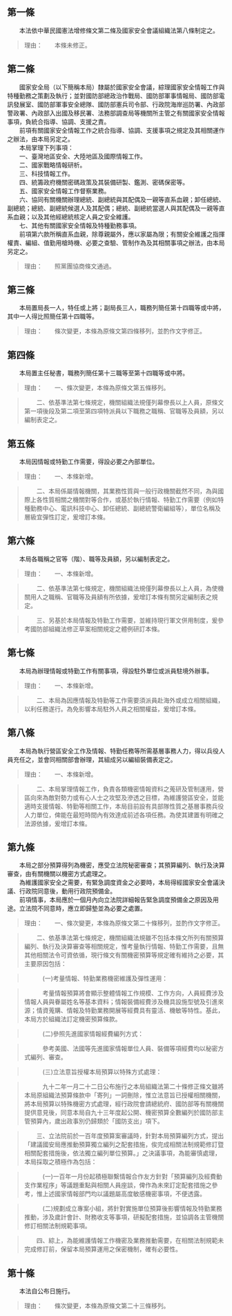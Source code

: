 第一條 
-------
　　本法依中華民國憲法增修條文第二條及國家安全會議組織法第八條制定之。  
> 理由：　　本條未修正。



第二條 
-------
　　國家安全局（以下簡稱本局）隸屬於國家安全會議，綜理國家安全情報工作與特種勤務之策劃及執行；並對國防部總政治作戰局、國防部軍事情報局、國防部電訊發展室、國防部軍事安全總隊、國防部憲兵司令部、行政院海岸巡防署、內政部警政署、內政部入出國及移民署、法務部調查局等機關所主管之有關國家安全情報事項，負統合指導、協調、支援之責。  
　　前項有關國家安全情報工作之統合指導、協調、支援事項之規定及其相關運作之辦法，由本局另定之。  
　　本局掌理下列事項：  
　　一、臺灣地區安全、大陸地區及國際情報工作。  
　　二、國家戰略情報研析。  
　　三、科技情報工作。  
　　四、統籌政府機關密碼政策及其裝備研製、鑑測、密碼保密等。  
　　五、國家安全情報工作督察業務。  
　　六、協同有關機關辦理總統、副總統與其配偶及一親等直系血親；卸任總統、副總統；總統、副總統候選人及其配偶；總統、副總統當選人與其配偶及一親等直系血親；以及其他經總統核定人員之安全維護。  
　　七、其他有關國家安全情報及特種勤務事項。  
　　前項第六款所稱直系血親，除尊親屬外，應以家屬為限；有關安全維護之指揮權責、編組、值勤用槍時機、必要之查驗、管制作為及其相關事項之辦法，由本局另定之。  
> 理由：　　照黨團協商條文通過。



第三條 
-------
　　本局置局長一人，特任或上將；副局長三人，職務列簡任第十四職等或中將，其中一人得比照簡任第十四職等。  
> 理由：　　條次變更，本條為原條文第四條移列，並酌作文字修正。



第四條 
-------
　　本局置主任秘書，職務列簡任第十三職等至第十四職等或中將。  
> 理由：　　一、條次變更，本條為原條文第五條移列。

> 　　二、依基準法第七條規定，機關組織法規僅列幕僚長以上人員，原條文第一項後段及第二項至第四項特派員以下職務之職稱、官職等及員額，另以編制表定之。



第五條 
-------
　　本局因情報或特勤工作需要，得設必要之內部單位。  
> 理由：　　一、本條新增。

> 　　二、本局係屬情報機關，其業務性質與一般行政機關截然不同，為與國際上各性質相關之機關對等合作，或基於執行情報、特勤工作需要（例如特種勤務中心、電訊科技中心、卸任總統、副總統警衛編組等），單位名稱及層級宜彈性訂定，爰增訂本條。



第六條 
-------
　　本局各職稱之官等（階）、職等及員額，另以編制表定之。  
> 理由：　　一、本條新增。

> 　　二、依基準法第七條規定，機關組織法規僅列幕僚長以上人員，為使機關用人之職稱、官職等及員額有所依據，爰增訂本條有關另定編制表之規定。

> 　　三、另基於本局情報及特勤工作需要，並維持現行軍文併用制度，爰參考國防部組織法修正草案相關規定之體例研訂本條。



第七條 
-------
　　本局為辦理情報或特勤工作有關事項，得設駐外單位或派員駐境外辦事。  
> 理由：　　一、本條新增。

> 　　二、本局為因應情報及特勤等工作需要須派員赴海外或成立相關組織，以利任務遂行。為免影響本局駐外人員之相關權益，爰增訂本條。



第八條 
-------
　　本局為執行營區安全工作及情報、特勤任務等所需基層事務人力，得以兵役人員充任之，並會同相關部會辦理，其組成另以編組裝備表定之。  
> 理由：　　一、本條新增。

> 　　二、本局掌理情報工作，負責各類機密情報資料之蒐研及管制運用，營區向來為敵對勢力或有心人士之攻堅及滲透之目標，為維護營區安全，並能適時支援情報、特勤等相關工作，本局目前設有具部隊性質之基層事務兵役人力單位，俾能在最短時間內有效達成前述各項任務。為使其建置有明確之法源依據，爰增訂本條。



第九條 
-------
　　本局之部分預算得列為機密，應受立法院秘密審查；其預算編列、執行及決算審查，由有關機關以機密方式處理之。  
　　為維護國家安全之需要，有緊急調度資金之必要時，本局得經國家安全會議決議、行政院同意後，動用行政院預備金。  
　　前項情事，本局應於一個月內向立法院詳細報告緊急調度預備金之原因及用途。立法院不同意時，應立即歸墊並為必要之處置。  
> 理由：　　一、條次變更，本條為原條文第二十條移列，並酌作文字修正。

> 　　二、依基準法第七條規定，機關組織法規雖不包括本條文所列有關預算編列、執行及決算審查等相關規定，惟考量執行情報、特勤工作需要，且無其他相關法令可資依循，現行條文有關機密預算等規定確有維持之必要，其主要原因包括：

> 　　　(一)考量情報、特勤業務機密維護及彈性運用：

> 　　　考量情報預算將會顯示整體情報工作規模、工作方向，人員經費涉及情報人員與眷屬姓名等基本資料；情報裝備經費涉及機具設施型號及引進來源；情資蒐購、情報及特勤業務開展等經費具有靈活、機敏等特性。基此，本局方於組織法訂定機密預算條款。

> 　　　(二)參照先進國家情報經費編列方式：

> 　　　參考美國、法國等先進國家情報單位人員、裝備等項經費均以秘密方式編列、審查。

> 　　　(三)立法意旨授權本局預算以特殊方式處理：

> 　　　九十二年一月二十二日公布施行之本局組織法第二十條修正條文雖將本局原組織法預算條款中「寄列」一詞刪除，惟立法意旨已授權相關機關，將本局預算以特殊機密方式處理，經行政院會請總統府、國防部等有關機關提供意見後，同意本局自九十三年度起公開、機密預算全數編列於國防部主管預算內，歲出政事別仍歸類於「國防支出」項下。

> 　　三、立法院前於一百年度預算案審議時，針對本局預算編列方式，提出「建議國安局應推動預算獨立編列之配套措施，俟完成相關法制規範修訂暨相關配套措施後，依法獨立編列單位預算。」之決議事項，為能審慎處理，本局採取之積極作為包括：

> 　　　(一)一百年一月份起積極聯繫情報合作友方針對「預算編列及經費動支作業程序」等議題重點與相關人員座談，俾作為未來訂定配套措施之參考，惟上述國家情報部門均以議題屬高度敏感機密事項，不便透露。

> 　　　(二)規劃成立專案小組，將針對實施單位預算後影響情報及特勤業務推動，涉及歲計會計、財務收支等事項，研擬配套措施，並協調各主管機關修訂相關法制規範事項。

> 　　四、綜上，為能維護情報工作機密及業務推動需要，在相關法制規範未完成修訂前，保留本局預算運用之保密機制，確有必要性。



第十條 
-------
　　本法自公布日施行。  
> 理由：　　條次變更，本條為原條文第二十三條移列。